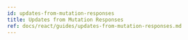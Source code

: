 ```yaml
---
id: updates-from-mutation-responses
title: Updates from Mutation Responses
ref: docs/react/guides/updates-from-mutation-responses.md
---
```

